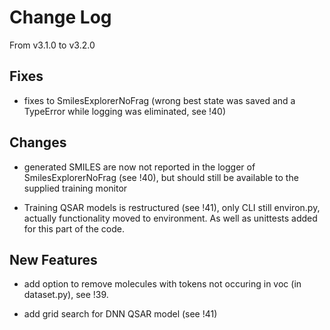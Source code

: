 # Change Log
From v3.1.0 to v3.2.0

## Fixes

- fixes to SmilesExplorerNoFrag (wrong best state was saved and a TypeError while logging was eliminated, see !40)


## Changes

- generated SMILES are now not reported in the logger of SmilesExplorerNoFrag (see !40), but should still be available to the supplied training monitor

- Training QSAR models is restructured (see !41), only CLI still environ.py, actually functionality moved to environment.
As well as unittests added for this part of the code.


## New Features

- add option to remove molecules with tokens not occuring in voc (in dataset.py), see !39.

- add grid search for DNN QSAR model (see !41)